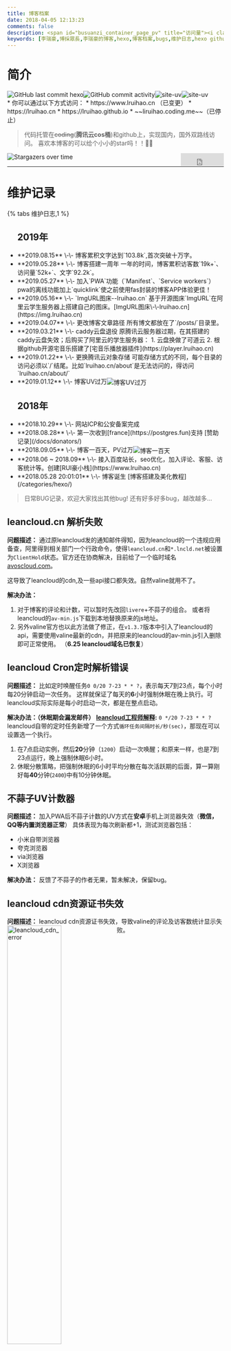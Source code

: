 ```yaml
---
title: 博客档案
date: 2018-04-05 12:13:23
comments: false
description: <span id="busuanzi_container_page_pv" title="访问量"><i class="fa fa-fw fa-rocket"></i> <span id="busuanzi_value_page_pv"></span></span>
keywords: [李瑞豪,博採眾長,李瑞豪的博客,hexo,博客档案,bugs,维护日志,hexo github,hexo coding,hexo 腾讯云cos,分类,标签,热度,百度统计,leancloud cdn,valine,gitalk,gitment,PWA,Manifest,Service workers]
---
```


# 简介
<img alt="GitHub last commit hexo" src="https://img.shields.io/github/last-commit/lruihao/lruihao.github.io/hexo" style="float:left;"><img alt="GitHub commit activity" src="https://img.shields.io/github/commit-activity/m/lruihao/lruihao.github.io" style="float:left;"><img alt="site-uv" src="https://badgen.net/badge/visitor/3.1w+/orange" style="float:left;"><img alt="site-uv" src="https://badgen.net/badge/write/10.7w+/purple" style="float:left;">
<div style="clear: both;"></div>
* 你可以通过以下方式访问：
* https://www.lruihao.cn （已变更）
* https://lruihao.cn
* https://lruihao.github.io
* ~~liruihao.coding.me~~（已停止）

> 代码托管在~~coding~~(**腾讯云cos桶**)和github上，实现国内，国外双路线访问。
喜欢本博客的可以给个小小的star吗！！🏀🏀

<a class="gh-btn" id="gh-btn" href="https://github.com/Lruihao/Lruihao.github.io/" target="_blank" aria-label="Star on GitHub"><span class="gh-ico" aria-hidden="true"></span><span class="gh-text" id="gh-text"></span></a>
<iframe align="right" style="margin-left: 2px; margin-bottom:-5px;" frameborder="0" scrolling="0" width="100px" height="30px" src="https://ghbtns.com/github-btn.html?user=Lruihao&amp;repo=Lruihao.github.io&amp;type=star&amp;count=true">
</iframe>

![Stargazers over time](https://starchart.cc/Lruihao/lruihao.github.io.svg)

---

# 维护记录
{% tabs 维护日志,1 %}
<!-- tab 博客日志 -->

<ul>
  <li style="list-style: none;"><h2>2019年</h2></li>
  <li>**2019.08.15** \-\- 博客累积文字达到`103.8k`,首次突破十万字。</li>
  <li>**2019.05.28** \-\- 博客搭建一周年
    一年的时间，博客累积访客数`19k+`、访问量`52k+`、文字`92.2k`。
  </li>
  <li>**2019.05.27** \-\- 加入`PWA`功能（`Manifest`、`Service workers`）
    pwa的离线功能加上`quicklink`使之前使用fas封装的博客APP体验更佳！
  </li>
  <li>**2019.05.16** \-\- `ImgURL图床--lruihao.cn`
    基于开源图床`ImgURL`在阿里云学生服务器上搭建自己的图床。[ImgURL图床\-\-lruihao.cn](https://img.lruihao.cn)
  </li>
  <li>**2019.04.07** \-\- 更改博客文章路径
    所有博文都放在了`/posts/`目录里。
  </li>
  <li>**2019.03.21** \-\- caddy云盘退役
    原腾讯云服务器过期，在其搭建的caddy云盘失效；后购买了阿里云的学生服务器：
    1. 云盘换做了可道云
    2. 根据github开源宅音乐搭建了[宅音乐播放器插件](https://player.lruihao.cn)
  </li>
  <li>**2019.01.22** \-\- 更换腾讯云对象存储
    可能存储方式的不同，每个目录的访问必须以`/`结尾。比如`lruihao.cn/about`是无法访问的，得访问`lruihao.cn/about/`
  </li>
  <li>**2019.01.12** \-\- 博客UV过万<img src="/docs/images/uv10k.png" alt="博客UV过万" align="center" /></li>
  <li style="list-style: none;"><h2>2018年</h2></li>
  <li>**2018.10.29** \-\- 网站ICP和公安备案完成</li>
  <li>**2018.08.28** \-\- 第一次收到[france](https://postgres.fun)支持 [赞助记录](/docs/donators/)</li>
  <li>**2018.09.05** \-\- 博客一百天，PV过万<img src="/docs/images/day-100.png" alt="博客一百天" align="center" /></li>
  <li>**2018.06 ~ 2018.09** \-\- 接入百度站长，seo优化，加入评论、客服、访客统计等。创建[RUI豪小栈](https://www.lruihao.cn)
  </li>
  <li>**2018.05.28 20:01:01** \-\- 博客诞生 [博客搭建及美化教程](/categories/hexo/)</li>
</ul>

<!-- endtab -->
<!-- tab 维护记录 -->
> 日常BUG记录，欢迎大家找出其他bug!
> 还有好多好多bug，越改越多...

## leancloud.cn 解析失败
**问题描述：**
通过原leancloud发的通知邮件得知，因为leancloud的一个违规应用备查，阿里得到相关部门一个行政命令，使得`leancloud.cn`和`*.lncld.net`被设置为`ClientHold`状态。官方还在协商解决，目前给了一个临时域名[avoscloud.com](https://avoscloud.com)。

这导致了leancloud的cdn,及一些api接口都失效。自然valine就用不了。

**解决办法：**
1. 对于博客的评论和计数，可以暂时先改回`livere`+不蒜子的组合。
或者将leancloud的`av-min.js`下载到本地替换原来的js地址。
2. 另外valine官方也以此方法做了修正，在`v1.3.7`版本中引入了leancloud的api，需要使用valine最新的cdn，并把原来的leancloud的av-min.js引入删除即可正常使用。
（**6.25 leancloud域名已恢复**）

## leancloud Cron定时解析错误
**问题描述：**
比如定时唤醒任务`0 0/20 7-23 * * ?`，表示每天7到23点，每个小时每20分钟启动一次任务。
这样就保证了每天的**6**小时强制休眠在晚上执行。可leancloud实际实际是每小时启动一次，都是在整点启动。

**解决办法：（休眠期会漏发邮件）**
<i class="fa fa-check-square"></i> **[leancloud工程师解释](https://forum.leancloud.cn/t/cron/20365):** `0 */20 7-23 * * ?`
<i class="fa fa-square"></i> leancloud自带的定时任务新增了一个方式`循环任务间隔时长/秒(sec)`，那现在可以设置选一个执行。
1. 在7点启动实例，然后**20**分钟（`1200`）启动一次唤醒；和原来一样，也是7到23点运行，晚上强制休眠6小时。
2. 休眠分散策略，把强制休眠的6小时平均分散在每次活跃期的后面，算一算刚好每**40**分钟(`2400`)中有10分钟休眠。

## 不蒜子UV计数器
**问题描述：**
加入PWA后不蒜子计数的UV方式在**安卓**手机上浏览器失效（**微信，QQ等内置浏览器正常**）
具体表现为每次刷新都+1，测试浏览器包括：
- 小米自带浏览器
- 夸克浏览器
- via浏览器
- X浏览器

**解决办法：**
反馈了不蒜子的作者无果，暂未解决，保留bug。

## leancloud cdn资源证书失效
**问题描述：**
leancloud cdn资源证书失效，导致valine的评论及访客数统计显示失败。
<img src="/docs/images/leancloudcdn.png" width="50%" align="left" alt="leancloud_cdn_error" />
<div style="clear: both;"></div>
**解决办法：**
下载js放在本地，或者等待leancloud更新证书（一到两天）。

另外在leancloud博客看到相关[开发版线程策略](https://blog.leancloud.cn/6738/)的调整，感觉leancloud的免费服务是越来越难用了。反馈了一波valine作者更换云后端，作者也表示已挖坑！最近将做开发~

## leancloud api 429错误
**问题描述：**
- {% label danger@信息 %} - Too many requests.
- {% label danger@含义 %} - 超过应用的流控限制，即超过每个应用同一时刻最多可使用的工作线程数，或者说同一时刻最多可以同时处理的数据请求。通过 `控制台 > 存储 > API 统计 > API 性能 > 总览` 可以查看应用产生的请求统计数据，如平均工作线程、平均响应时间等。

最近几天打开博客总是看到首页的访问数统计为0，刷新一下又好了，感觉是和前一段时间加的那个[热度](https://lruihao.cn//docs/top/)页面一样的，热度页面采用增加延迟的方法解决了统计失败的问题。当时不知道为什么，这次这个问题的出现，我打开浏览器控制台，发现好几个`429`的错误，而且多数情况下是4个一起出现。于是不管三七二十一，先查一下429是什么，在leancloud官网找到了上面的描述，还看了一下自己的统计信息，如下图。
![统计信息](/docs/images/429.png)
所以**解决方案**大致三种:
1. 充钱升级商业版 <i class="fa fa-square"></i>
2. 降低api使用的线程数 <i class="fa fa-check-square"></i>
3. 增加api延迟 <i class="fa fa-check-square"></i>

**本次问题具体解决方案：**
打开站点配置文件找到如下字段，首页每页修改为6
```
index_generator:
  path: ''
  per_page: 6
  order_by: -date
archive_generator:
  per_page: 10
```

## CPU占用过高
前两天收到网友的反馈，说我的网站打开CPU占用80%多，我以前都没想过这些性能问题，突然出现就慌了，一开始怀疑是js的原因，后来又有人反馈截图说他的电脑上正常，不过在win10的电脑上就很高，后来在浏览器中吧js加载关掉就正常了，说明就是js造成的，虽然不懂js，不过为了解决这个致命的问题还是硬着头皮，在翻next源码中，自己用过的js,翻了一整天没找出结果，期间还麻烦晓剑帮我找了。知道今天又找了一上午才找到，罪魁祸首，是next提供的动态壁纸，后来测试了一下，那些动态壁纸都会让CPU飚起来，不知道是我改了什么源码的原因，还是静态壁纸和动态壁纸不能一起用的原因。不过总之这个问题吧已经解决，开心。
![浏览器web工具性能分析](/docs/images/cpu2.png)
![解决](/docs/images/cpu1.png)

## 杂七杂八
* 使用hexo-all-minifier压缩博文，导致打赏button失效；原因：压缩倒是button那块div，有一个叫`'QR'`的id,压缩后变成小写`' qr'`
解决方法：
	1. 取消html或js压缩；或者取消压缩打赏文件reward.swig（未测试）；
	2. 打开reward.swig把第三行中的`document.getElementById('QR');`改为`document.getElementById(&quot;QR&quot;);`；

## 评论

* gitalk评论插件，由于我没有对文章标题id进行md5等转码，所以在较长标题博客下可能造成github登录失败等原因以至于无法评论，所以评论不太友好，大佬略过，~~这个bug目前我不打算修复~~(我换了gitment评论)，懒！然后如果实在有啥问题可以在右边栏的在线客服那里在线联系我，也可以加上面的联系方式联系我！（我也是小白哈哈哈哈哈！）

* gitment bug，解决gitalk大部分问题，但是还是存在以下问题：
 * 手机浏览器无法登陆的问题，目测手机浏览器对文章标题转码导致。解决方案：去一篇标题短的文章下面登陆再回来评论。
 * 文章标题还是不能太长，我并没有将id做转码缩短处理，只是对github中文lable简单地处理了一下。

* gitment在我双线部署后，被我抛弃了，其实我挺喜欢gitment的Markdown语法功能的，但是比较适合github.io这种域名的，主要是登陆问题，我觉得是返回值啥的，gitment的仓库在github上。就这样吧，用来必力评论吧，虽然是韩国的，加载会慢点，不过没关系，反正没人评论，都是我自己记录，足够了！！！

## 彩蛋 

* ~~[www.lruihao.cn](https://www.lruihao.cn)和[lruihao.cn](https://lruihao.cn)的评论是不一样的~~
* ~~在留言页面地址后面加/index.html  ,这个的隐藏评论区hhhh，同样有第一种的区别（gitalk,gitment）~~
* 加“ /love/ ”,可以看到我和女票的一些小故事当然有密码的hhhh
* ~~加“ /book/ ”,可以看到几本金庸先生的小说~~
* 按下F12打开浏览器调试工具，在console可以看到一些“有趣”的东西- _ -!
* 网站背景亮度调节

|开关|调节|
|:-:|:-:|
|<li>Alt+Z: 打开夜间模式</li><li>Alt+X: 关闭夜间模式</li>|<li>Alt+↑: 增加亮度</li><li>Alt+↓: 降低亮度</li>|
<!-- endtab -->
{% endtabs %}
